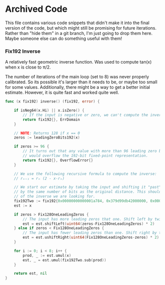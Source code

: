 # Archived Code

This file contains various code snippets that didn't make it into the final version of the code, but which might still be promising for future iterations. Rather than "hide them" in a git branch, I'm just going to drop them here. Maybe someone else can do something useful with them!

### Fix192 Inverse

A relatively fast geometric inverse function. Was used to compute tan(x) when x is close to π/2.

The number of iterations of the main loop (set to 8) was never properly calibrated. So its possible it's larger than it needs to be, or maybe too small for some values. Additionally, there might be a way to get a better initial estimate. However, it is quite fast and worked quite well.

```go
func (x fix192) inverse() (fix192, error) {

	if isNeg64(x.Hi) || x.isZero() {
		// If the input is negative or zero, we can't compute the inverse.
		return fix192{}, ErrDomain
	}

	// NOTE: Returns 128 if x == 0
	zeros := leadingZeroBits192(x)

	if zeros >= 96 {
		// It turns out that any value with more than 96 leading zero bits is so small that it's inverse
		// would overflow the 192-bit fixed-point representation.
		return fix192{}, OverflowError{}
	}

	// We use the following recursive formula to compute the inverse:
	// rₙ₊₁ = rₙ (2 - x·rₙ)

	// We start our estimate by taking the input and shifting it "past" the representation of one
	// by the same number of bits as the original distance. This should get us within a factor of 2
	// of the inverse we are looking for.
	fix192Two := fix192{0x00000000000001a784, 0x379d99db42000000, 0x0000000000000000}
	est := x

	if zeros > Fix128OneLeadingZeros {
		// The input has more leading zeros that one. Shift left by twice the difference.
		est = est.shiftLeft(uint64(zeros-Fix128OneLeadingZeros) * 2)
	} else if zeros < Fix128OneLeadingZeros {
		// The input has fewer leading zeros than one. Shift right by twice the difference.
		est = est.ushiftRight(uint64(Fix128OneLeadingZeros-zeros) * 2)
	}

	for i := 0; i < 8; i++ {
		prod, _ := est.umul(x)
		est, _ = est.umul(fix192Two.sub(prod))
	}

	return est, nil
}
```
